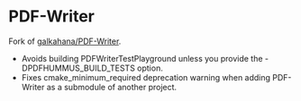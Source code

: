 # PDF-Writer
Fork of [galkahana/PDF-Writer](https://github.com/galkahana/PDF-Writer).

- Avoids building PDFWriterTestPlayground unless you provide the -DPDFHUMMUS_BUILD_TESTS option.
- Fixes cmake_minimum_required deprecation warning when adding PDF-Writer as a submodule of another project.
